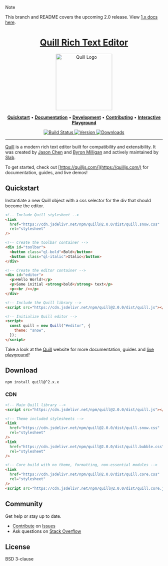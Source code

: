 > [!NOTE]
> This branch and README covers the upcoming 2.0 release. View [1.x docs here](https://github.com/quilljs/quill/tree/1.3.7).

<h1 align="center">
  <a href="https://quilljs.com/" title="Quill">Quill Rich Text Editor</a>
</h1>
<p align="center">
  <a href="https://quilljs.com/" title="Quill"><img alt="Quill Logo" src="https://quilljs.com/assets/images/logo.svg" width="180"></a>
</p>
<p align="center">
  <a title="Quickstart" href="#quickstart"><strong>Quickstart</strong></a>
  &#x2022;
  <a title="Documentation" href="https://quilljs.com/docs/quickstart"><strong>Documentation</strong></a>
  &#x2022;
  <a title="Development" href="https://github.com/quilljs/quill/blob/master/.github/DEVELOPMENT.md"><strong>Development</strong></a>
  &#x2022;
  <a title="Contributing" href="https://github.com/quilljs/quill/blob/master/.github/CONTRIBUTING.md"><strong>Contributing</strong></a>
  &#x2022;
  <a title="Interactive Playground" href="https://quilljs.com/playground/"><strong>Interactive Playground</strong></a>
</p>
<p align="center">
  <a href="https://github.com/quilljs/quill/actions" title="Build Status">
    <img src="https://github.com/quilljs/quill/actions/workflows/main.yml/badge.svg" alt="Build Status">
  </a>
  <a href="https://npmjs.com/package/quill" title="Version">
    <img src="https://img.shields.io/npm/v/quill.svg" alt="Version">
  </a>
  <a href="https://npmjs.com/package/quill" title="Downloads">
    <img src="https://img.shields.io/npm/dm/quill.svg" alt="Downloads">
  </a>
</p>

<hr/>

[Quill](https://quilljs.com/) is a modern rich text editor built for compatibility and extensibility. It was created by [Jason Chen](https://twitter.com/jhchen) and [Byron Milligan](https://twitter.com/byronmilligan) and actively maintained by [Slab](https://slab.com).

To get started, check out [https://quilljs.com/](https://quilljs.com/) for documentation, guides, and live demos!

## Quickstart

Instantiate a new Quill object with a css selector for the div that should become the editor.

```html
<!-- Include Quill stylesheet -->
<link
  href="https://cdn.jsdelivr.net/npm/quill@2.0.0/dist/quill.snow.css"
  rel="stylesheet"
/>

<!-- Create the toolbar container -->
<div id="toolbar">
  <button class="ql-bold">Bold</button>
  <button class="ql-italic">Italic</button>
</div>

<!-- Create the editor container -->
<div id="editor">
  <p>Hello World!</p>
  <p>Some initial <strong>bold</strong> text</p>
  <p><br /></p>
</div>

<!-- Include the Quill library -->
<script src="https://cdn.jsdelivr.net/npm/quill@2.0.0/dist/quill.js"></script>

<!-- Initialize Quill editor -->
<script>
  const quill = new Quill("#editor", {
    theme: "snow",
  });
</script>
```

Take a look at the [Quill](https://quilljs.com/) website for more documentation, guides and [live playground](https://quilljs.com/playground/)!

## Download

```shell
npm install quill@^2.x.x
```

### CDN

```html
<!-- Main Quill library -->
<script src="https://cdn.jsdelivr.net/npm/quill@2.0.0/dist/quill.js"></script>

<!-- Theme included stylesheets -->
<link
  href="https://cdn.jsdelivr.net/npm/quill@2.0.0/dist/quill.snow.css"
  rel="stylesheet"
/>
<link
  href="https://cdn.jsdelivr.net/npm/quill@2.0.0/dist/quill.bubble.css"
  rel="stylesheet"
/>

<!-- Core build with no theme, formatting, non-essential modules -->
<link
  href="https://cdn.jsdelivr.net/npm/quill@2.0.0/dist/quill.core.css"
  rel="stylesheet"
/>
<script src="https://cdn.jsdelivr.net/npm/quill@2.0.0/dist/quill.core.js"></script>
```

## Community

Get help or stay up to date.

- [Contribute](https://github.com/quilljs/quill/blob/develop/.github/CONTRIBUTING.md) on [Issues](https://github.com/quilljs/quill/issues)
- Ask questions on [Stack Overflow](https://stackoverflow.com/questions/tagged/quill)

## License

BSD 3-clause
